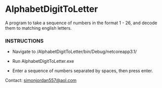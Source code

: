 # AlphabetDigitToLetter

A program to take a sequence of numbers in the format 1 - 26, and decode them to matching english letters.

### INSTRUCTIONS

* Navigate to /AlphabetDigitToLetter/bin/Debug/netcoreapp3.1/

* Run AlphabetDigitToLetter.exe

* Enter a sequence of numbers separated by spaces, then press enter.

Contact: simonjordan557@aol.com
